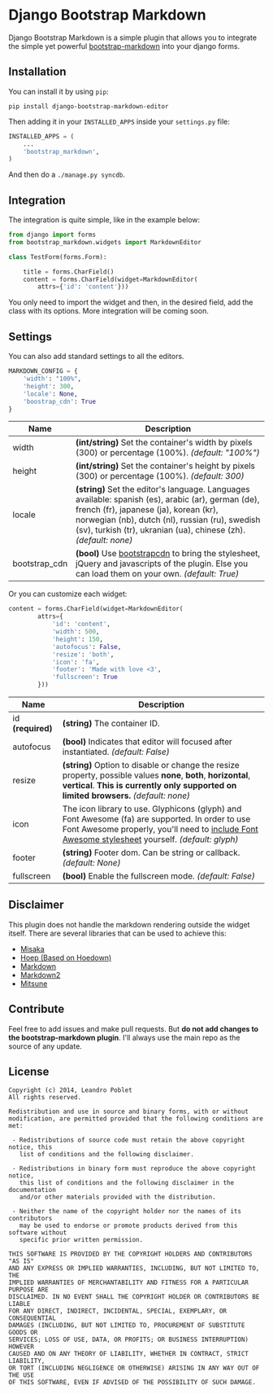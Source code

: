 Django Bootstrap Markdown
=========================

Django Bootstrap Markdown is a simple plugin that allows you to integrate the simple yet powerful [bootstrap-markdown](http://toopay.github.io/bootstrap-markdown/) into your django forms.

Installation
------------

You can install it by using ```pip```:
```
pip install django-bootstrap-markdown-editor
```

Then adding it in your ```INSTALLED_APPS``` inside your ```settings.py``` file:

```python
INSTALLED_APPS = (
    ...
    'bootstrap_markdown',
)
```

And then do a ```./manage.py syncdb```.

Integration
-----------

The integration is quite simple, like in the example below:

```python
from django import forms
from bootstrap_markdown.widgets import MarkdownEditor

class TestForm(forms.Form):

    title = forms.CharField()
    content = forms.CharField(widget=MarkdownEditor(
        attrs={'id': 'content'}))
```

You only need to import the widget and then, in the desired field, add the class with its options. More integration will be coming soon.

Settings
--------

You can also add standard settings to all the editors.

```python
MARKDOWN_CONFIG = {
    'width': "100%",
    'height': 300,
    'locale': None,
    'boostrap_cdn': True
}
```

| Name | Description          |
| ------------- | ----------- |
| width      | **(int/string)** Set the container's width by pixels (300) or percentage (100%). _(default: "100%")_ |
| height     | **(int/string)** Set the container's height by pixels (300) or percentage (100%). _(default: 300)_ |
| locale     | **(string)** Set the editor's language. Languages available: spanish (es), arabic (ar), german (de), french (fr), japanese (ja), korean (kr), norwegian (nb), dutch (nl), russian (ru), swedish (sv), turkish (tr), ukranian (ua), chinese (zh). _(default: none)_ |
| bootstrap_cdn | **(bool)** Use [bootstrapcdn](http://bootstrapcdn.com) to bring the stylesheet, jQuery and javascripts of the plugin. Else you can load them on your own. _(default: True)_ |


Or you can customize each widget:

```python
content = forms.CharField(widget=MarkdownEditor(
        attrs={
            'id': 'content',
            'width': 500,
            'height': 150,
            'autofocus': False,
            'resize': 'both',
            'icon': 'fa',
            'footer': 'Made with love <3',
            'fullscreen': True
        }))
```

| Name | Description          |
| ------------- | ----------- |
| id **(required)** | **(string)** The container ID. |
| autofocus | **(bool)** Indicates that editor will focused after instantiated. _(default: False)_ |
| resize | **(string)** Option to disable or change the resize property, possible values **none**, **both**, **horizontal**, **vertical**. **This is currently only supported on limited browsers.** _(default: none)_ |
| icon | The icon library to use. Glyphicons (glyph) and Font Awesome (fa) are supported. In order to use Font Awesome properly, you'll need to [include Font Awesome stylesheet](http://fontawesome.io/get-started/) yourself. _(default: glyph)_ |
| footer | **(string)** Footer dom. Can be string or callback. _(default: None)_ |
| fullscreen | **(bool)** Enable the fullscreen mode. _(default: False)_ |

Disclaimer
----------

This plugin does not handle the markdown rendering outside the widget itself. There are several libraries that can be used to achieve this:

 - [Misaka](https://github.com/FSX/misaka)
 - [Hoep (Based on Hoedown)](https://github.com/Anomareh/Hoep)
 - [Markdown](https://github.com/waylan/Python-Markdown)
 - [Markdown2](https://github.com/trentm/python-markdown2)
 - [Mitsune](https://github.com/lepture/mistune)

Contribute
----------

Feel free to add issues and make pull requests. But **do not add changes to the bootstrap-markdown plugin**. I'll always use the main repo as the source of any update.

License
-------

```
Copyright (c) 2014, Leandro Poblet
All rights reserved.

Redistribution and use in source and binary forms, with or without
modification, are permitted provided that the following conditions are met:

 - Redistributions of source code must retain the above copyright notice, this
   list of conditions and the following disclaimer.

 - Redistributions in binary form must reproduce the above copyright notice,
   this list of conditions and the following disclaimer in the documentation
   and/or other materials provided with the distribution.

 - Neither the name of the copyright holder nor the names of its contributors
   may be used to endorse or promote products derived from this software without
   specific prior written permission.

THIS SOFTWARE IS PROVIDED BY THE COPYRIGHT HOLDERS AND CONTRIBUTORS "AS IS"
AND ANY EXPRESS OR IMPLIED WARRANTIES, INCLUDING, BUT NOT LIMITED TO, THE
IMPLIED WARRANTIES OF MERCHANTABILITY AND FITNESS FOR A PARTICULAR PURPOSE ARE
DISCLAIMED. IN NO EVENT SHALL THE COPYRIGHT HOLDER OR CONTRIBUTORS BE LIABLE
FOR ANY DIRECT, INDIRECT, INCIDENTAL, SPECIAL, EXEMPLARY, OR CONSEQUENTIAL
DAMAGES (INCLUDING, BUT NOT LIMITED TO, PROCUREMENT OF SUBSTITUTE GOODS OR
SERVICES; LOSS OF USE, DATA, OR PROFITS; OR BUSINESS INTERRUPTION) HOWEVER
CAUSED AND ON ANY THEORY OF LIABILITY, WHETHER IN CONTRACT, STRICT LIABILITY,
OR TORT (INCLUDING NEGLIGENCE OR OTHERWISE) ARISING IN ANY WAY OUT OF THE USE
OF THIS SOFTWARE, EVEN IF ADVISED OF THE POSSIBILITY OF SUCH DAMAGE.
```